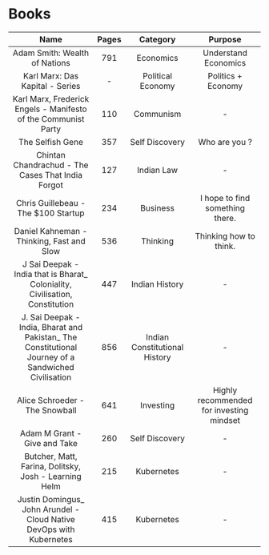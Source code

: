 # Books

|                                                Name                                                 | Pages |           Category            |                 Purpose                  |
|:---------------------------------------------------------------------------------------------------:|:-----:|:-----------------------------:|:----------------------------------------:|
|                                    Adam Smith: Wealth of Nations                                    |  791  |           Economics           |           Understand Economics           |
|                                   Karl Marx: Das Kapital - Series                                   |   -   |       Political Economy       |            Politics + Economy            |
|                   Karl Marx, Frederick Engels - Manifesto of the Communist Party                    |  110  |           Communism           |                    -                     |
|                                          The Selfish Gene                                           |  357  |        Self Discovery         |              Who are you ?               |
|                          Chintan Chandrachud - The Cases That India Forgot                          |  127  |          Indian Law           |                    -                     |
|                                 Chris Guillebeau - The $100 Startup                                 |  234  |           Business            |     I hope to find something there.      |
|                              Daniel Kahneman - Thinking, Fast and Slow                              |  536  |           Thinking            |          Thinking how to think.          |
|            J Sai Deepak - India that is Bharat_ Coloniality, Civilisation, Constitution             |  447  |        Indian History         |                    -                     |
| J. Sai Deepak - India, Bharat and Pakistan_ The Constitutional Journey of a Sandwiched Civilisation |  856  | Indian Constitutional History |                    -                     |
|                                   Alice Schroeder - The Snowball                                    |  641  |           Investing           | Highly recommended for investing mindset |
|                                    Adam M Grant - Give and Take                                     |  260  |        Self Discovery         |                    -                     |
|                        Butcher, Matt, Farina, Dolitsky, Josh - Learning Helm                        |  215  |          Kubernetes           |                    -                     |
|                 Justin Domingus_ John Arundel - Cloud Native DevOps with Kubernetes                 |  415  |          Kubernetes           |                    -                     |